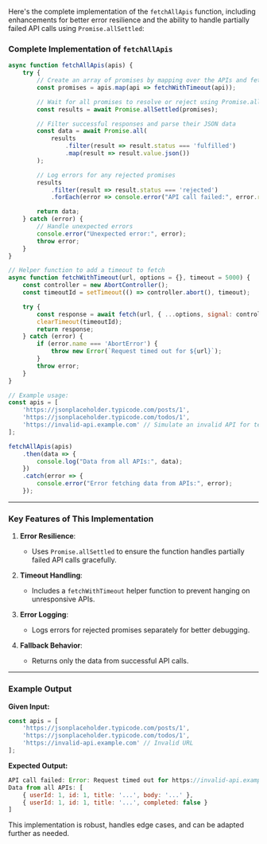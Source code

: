 Here's the complete implementation of the `fetchAllApis` function, including enhancements for better error resilience and the ability to handle partially failed API calls using `Promise.allSettled`:

### Complete Implementation of `fetchAllApis`

```javascript
async function fetchAllApis(apis) {
    try {
        // Create an array of promises by mapping over the APIs and fetching data
        const promises = apis.map(api => fetchWithTimeout(api));

        // Wait for all promises to resolve or reject using Promise.allSettled()
        const results = await Promise.allSettled(promises);

        // Filter successful responses and parse their JSON data
        const data = await Promise.all(
            results
                .filter(result => result.status === 'fulfilled')
                .map(result => result.value.json())
        );

        // Log errors for any rejected promises
        results
            .filter(result => result.status === 'rejected')
            .forEach(error => console.error("API call failed:", error.reason));

        return data;
    } catch (error) {
        // Handle unexpected errors
        console.error("Unexpected error:", error);
        throw error;
    }
}

// Helper function to add a timeout to fetch
async function fetchWithTimeout(url, options = {}, timeout = 5000) {
    const controller = new AbortController();
    const timeoutId = setTimeout(() => controller.abort(), timeout);

    try {
        const response = await fetch(url, { ...options, signal: controller.signal });
        clearTimeout(timeoutId);
        return response;
    } catch (error) {
        if (error.name === 'AbortError') {
            throw new Error(`Request timed out for ${url}`);
        }
        throw error;
    }
}

// Example usage:
const apis = [
    'https://jsonplaceholder.typicode.com/posts/1',
    'https://jsonplaceholder.typicode.com/todos/1',
    'https://invalid-api.example.com' // Simulate an invalid API for testing error handling
];

fetchAllApis(apis)
    .then(data => {
        console.log("Data from all APIs:", data);
    })
    .catch(error => {
        console.error("Error fetching data from APIs:", error);
    });
```

---

### Key Features of This Implementation

1. **Error Resilience**:
   - Uses `Promise.allSettled` to ensure the function handles partially failed API calls gracefully.

2. **Timeout Handling**:
   - Includes a `fetchWithTimeout` helper function to prevent hanging on unresponsive APIs.

3. **Error Logging**:
   - Logs errors for rejected promises separately for better debugging.

4. **Fallback Behavior**:
   - Returns only the data from successful API calls.

---

### Example Output

**Given Input:**
```javascript
const apis = [
    'https://jsonplaceholder.typicode.com/posts/1',
    'https://jsonplaceholder.typicode.com/todos/1',
    'https://invalid-api.example.com' // Invalid URL
];
```

**Expected Output:**
```javascript
API call failed: Error: Request timed out for https://invalid-api.example.com
Data from all APIs: [
    { userId: 1, id: 1, title: '...', body: '...' },
    { userId: 1, id: 1, title: '...', completed: false }
]
```

This implementation is robust, handles edge cases, and can be adapted further as needed.